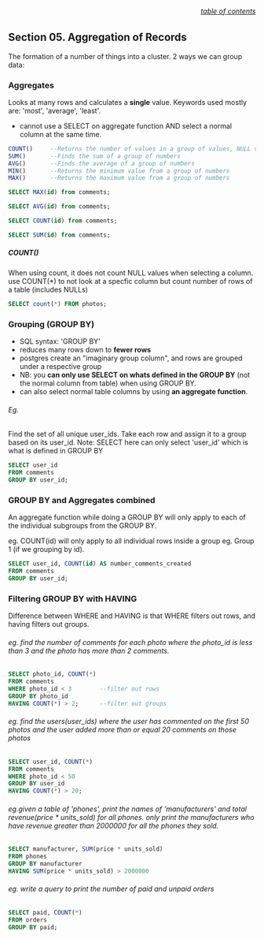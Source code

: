 ###### <div style="text-align:right">[table of contents](#table-of-contents)</div>

## Section 05. Aggregation of Records

The formation of a number of things into a cluster.
2 ways we can group data:

### Aggregates

Looks at many rows and calculates a <b>single</b> value.
Keywords used mostly are: 'most', 'average', 'least'.

- cannot use a SELECT on aggregate function AND select a normal column at the same time.

```SQL
COUNT()     --Returns the number of values in a group of values, NULL values are not counted
SUM()       --Finds the sum of a group of numbers
AVG()       --Finds the average of a group of numbers
MIN()       --Returns the minimum value from a group of numbers
MAX()       --Returns the maximum value from a group of numbers
```

```SQL
SELECT MAX(id) from comments;

SELECT AVG(id) from comments;

SELECT COUNT(id) from comments;

SELECT SUM(id) from comments;
```

##### COUNT()

When using count, it does not count NULL values when selecting a column.
use COUNT(\*) to not look at a specfic column but count number of rows of a table (includes NULLs)

```SQL
SELECT count(*) FROM photos;
```

### Grouping (GROUP BY)

- SQL syntax: 'GROUP BY'
- reduces many rows down to <b>fewer rows</b>
- postgres create an "imaginary group column", and rows are grouped under a respective group
- NB: you <b>can only use SELECT on whats defined in the GROUP BY</b> (not the normal column from table) when using GROUP BY.
- can also select normal table columns by using <b>an aggregate function</b>.

###### Eg.

Find the set of all unique user_ids.
Take each row and assign it to a group based on its user_id.
Note: SELECT here can only select 'user_id' which is what is defined in GROUP BY

```SQL
SELECT user_id
FROM comments
GROUP BY user_id;
```

### GROUP BY and Aggregates combined

An aggregate function while doing a GROUP BY will only apply to each of the individual subgroups from the GROUP BY.

eg. COUNT(id) will only apply to all individual rows inside a group eg. Group 1 (if we grouping by id).

```SQL
SELECT user_id, COUNT(id) AS number_comments_created
FROM comments
GROUP BY user_id;
```

### Filtering GROUP BY with HAVING

Difference between WHERE and HAVING is that WHERE filters out rows, and having filters out groups.

###### eg. find the number of comments for each photo where the photo_id is less than 3 and the photo has more than 2 comments.

```SQL
SELECT photo_id, COUNT(*)
FROM comments
WHERE photo_id < 3        --filter out rows
GROUP BY photo_id
HAVING COUNT(*) > 2;      --filter out groups
```

###### eg. find the users(user_ids) where the user has commented on the first 50 photos and the user added more than or equal 20 comments on those photos

```SQL
SELECT user_id, COUNT(*)
FROM comments
WHERE photo_id < 50
GROUP BY user_id
HAVING COUNT(*) > 20;
```

###### eg.given a table of 'phones', print the names of 'manufacturers' and total revenue(price \* units_sold) for all phones. only print the manufacturers who have revenue greater than 2000000 for all the phones they sold.

```SQL
SELECT manufacturer, SUM(price * units_sold)
FROM phones
GROUP BY manufacturer
HAVING SUM(price * units_sold) > 2000000
```

###### eg. write a query to print the number of paid and unpaid orders

```SQL
SELECT paid, COUNT(*)
FROM orders
GROUP BY paid;
```
